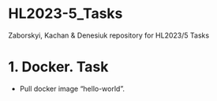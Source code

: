 # HL2023-5_Tasks
Zaborskyi, Kachan &amp; Denesiuk repository for HL2023/5 Tasks

# 1. Docker. Task
* Pull docker image “hello-world”.
